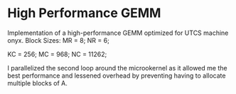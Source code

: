 # High Performance GEMM 
Implementation of a high-performance GEMM optimized for UTCS machine onyx.
Block Sizes:
MR = 8;
NR = 6;

KC = 256;
MC = 968;
NC = 11262;

I parallelized the second loop around the microokernel as it allowed me the 
best performance and lessened overhead by preventing having to allocate
multiple blocks of A.